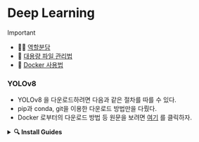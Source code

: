 # Deep Learning
> [!IMPORTANT]
> * 👩‍💻 [역할분담](./RolesGuide.md)
> * 📝 [대용량 파일 관리법](./LfsGuide.md)
> * 🐳 [Docker 사용법](./DockerGuide.md)
### YOLOv8
* YOLOv8 을 다운로드하려면 다음과 같은 절차를 따를 수 있다.
* pip과 conda, git을 이용한 다운로드 방법만을 다뤘다.
* Docker 로부터의 다운로드 방법 등 원문을 보려면 [여기](https://docs.ultralytics.com/quickstart/#conda-docker-image) 를 클릭하자.  
<details>
  <summary>
    <strong>🔍 Install Guides</strong>
  </summary>
  <details>
    <summary>
      <strong>Python - pip</strong>
    </summary>
      <ol>
        <li>
          PyPI를 통한 설치<br>
          <pre><code>pip install ultralytics</code></pre>
        </li>
        <li>
          Git을 통한 설치
          <pre><code>pip install git+https://github.com/ultralytics/ultralytics.git@main</code></pre>
        </li>
      </ol>
  </details>
  <details>
    <summary>
      <strong>Python - conda</strong>
    </summary>
      <ol>
        <li>
          현재 환경에 YOLOv8설치<br>
          <pre><code>conda install -c conda-forge ultralytics</code></pre>
        </li>
        <li>
          (추천) Pytorch 설치와 함께 YOLOv8설치
          <pre><code>conda install -c pytorch -c nvidia -c conda-forge pytorch torchvision pytorch-cuda=11.8 ultralytics</code></pre>
        </li>
      </ol>
  </details>
  <details>
    <summary>
      <strong>Github</strong>
    </summary>
    <ul>
      <li>git Repository에서 클론해서 설치<br>
        <pre><code># Git Repository 가져오기<br>git clone https://github.com/ultralytics/ultralytics</code></pre>
        <pre><code># 클론한 Repository로 진입<br>cd ultralytics</code></pre>
        <pre><code>pip install -e .</code></pre>
      </li>
    </ul>
  </details>
</details>
